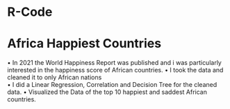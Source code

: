 # R-Code
# Africa Happiest Countries 

•	In 2021 the World Happiness Report was published and i was particularly interested in the happiness score of African countries. 
•	I took the data and cleaned it to only African nations  
•	I did a Linear Regression, Correlation and Decision Tree for the cleaned data. 
•	Visualized the Data of the top 10 happiest and saddest African countries.
